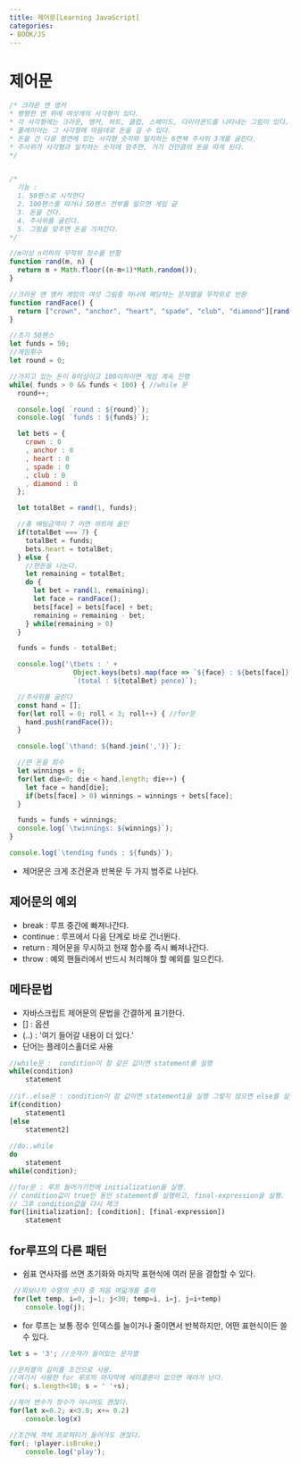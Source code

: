 ```yaml
---
title: 제어문[Learning JavaScript]
categories:
- BOOK/JS
---
```

# 제어문<br/>

```javascript
/* 크라운 앤 앵커
* 평평한 면 위에 여섯개의 사각형이 있다.
* 각 사각형에는 크라운, 앵커, 하트, 클럽, 스페이드, 다이아몬드를 나타내는 그림이 있다.
* 플레이어는 그 사각형에 마음대로 돈을 걸 수 있다.
* 돈을 건 다음 평면에 있는 사각형 숫자와 일치하는 6면체 주사위 3개를 굴린다.
* 주사위가 사각형과 일치하는 숫자에 멈추면, 거기 건만큼의 돈을 따게 된다.
*/


/*
  기능 :
  1. 50펜스로 시작한다
  2. 100펜스를 따거나 50펜스 전부를 일으면 게임 긑
  3. 돈을 건다.
  4. 주사위를 굴린다.
  5. 그림을 맞추면 돈을 가져간다.
*/

//m이상 n이하의 무작위 정수를 반황
function rand(m, n) {
  return m + Math.floor((n-m+1)*Math.random());
}

//크라운 앤 앵커 게임의 여섯 그림중 하나에 해당하는 문자열을 무작위로 반환
function randFace() {
  return ["crown", "anchor", "heart", "spade", "club", "diamond"][rand(0,5)];
}

//초기 50펜스
let funds = 50;
//게임횟수
let round = 0;

//가지고 있는 돈이 0이상이고 100이하이면 게임 계속 진행
while( funds > 0 && funds < 100) { //while 문
  round++;

  console.log( `round : ${round}`);
  console.log( `funds : ${funds}`);

  let bets = {
    crown : 0
    , anchor : 0
    , heart : 0
    , spade : 0
    , club : 0
    , diamond : 0
  };

  let totalBet = rand(1, funds);

  //총 배팅금액이 7 이면 하트에 올인
  if(totalBet === 7) {
    totalBet = funds;
    bets.heart = totalBet;
  } else {
    //판돈을 나눈다.
    let remaining = totalBet;
    do {
      let bet = rand(1, remaining);
      let face = randFace();
      bets[face] = bets[face] + bet;
      remaining = remaining - bet;
    } while(remaining > 0)
  }

  funds = funds - totalBet;

  console.log('\tbets : ' +
                Object.keys(bets).map(face => `${face} : ${bets[face]} pence`).join(',')+
                `(total : ${totalBet} pence)`);

  //주사위를 굴린다
  const hand = [];
  for(let roll = 0; roll < 3; roll++) { //for문
    hand.push(randFace());
  }

  console.log(`\thand: ${hand.join(',')}`);

  //딴 돈을 회수
  let winnings = 0;
  for(let die=0; die < hand.length; die++) {
    let face = hand[die];
    if(bets[face] > 0) winnings = winnings + bets[face];
  }

  funds = funds + winnings;
  console.log(`\twinnings: ${winnings}`);
}

console.log(`\tending funds : ${funds}`);
```

- 제어문은 크게 조건문과 반복문 두 가지 범주로 나뉜다.<br/>

## 제어문의 예외<br/>
- break : 루프 중간에 빠져나간다.<br/>
- continue : 루프에서 다음 단계로 바로 건너뛴다.<br/>
- return : 제어문을 무시하고 현재 함수를 즉시 빠져나간다.<br/>
- throw : 예외 핸들러에서 반드시 처리해야 할 예외를 일으킨다.<br/>

## 메타문법<br/>
- 자바스크립트 제어문의 문법을 간결하게 표기한다.<br/>
- [] : 옵션<br/>
- (..) : '여기 들어갈 내용이 더 있다.'<br/>
- 단어는 플레이스홀더로 사용

```javascript
//while문 :  condition이 참 같은 값이면 statement를 실행
while(condition)
	statement
    
//if..else문 : condition이 참 값이면 statement1을 실행 그렇지 않으면 else를 실행
if(condition)
	statement1
[else
	statement2]
    
//do..while
do
	statement
while(condition);

//for문 : 루프 들어가기전에 initialization을 실행. 
// condition값이 true인 동안 statement를 실행하고, final-expression을 실행.
// 그후 condition값을 다시 체크
for([initialization]; [condition]; [final-expression])
	statement
```

## for루프의 다른 패턴<br/>
- 쉼표 연사자를 쓰면 초기화와 마지막 표현식에 여러 문을 결합할 수 있다.


```javascript
 //피보나치 수열의 숫자 중 처음 여덟개를 출력
 for(let temp, i=0, j=1; j<30; temp=i, i=j, j=i+temp)
 	console.log(j);
```

- for 루프는 보통 정수 인덱스를 늘이거나 줄이면서 반복하지만, 어떤 표현식이든 쓸 수 있다.

```javascript
let s = '3'; //숫자가 들어있는 문자열

//문자열의 길이를 조건으로 사용.
//여기서 사용한 for 루프의 마지막에 세미콜론이 없으면 에러가 난다.
for(; s.length<10; s = ' '+s); 

//제어 변수가 정수가 아니어도 괜찮다.
for(let x=0.2; x<3.0; x+= 0.2)
	console.log(x)

//조건에 객체 프로퍼티가 들어가도 괜찮다.
for(; !player.isBroke;)
	console.log('play');

```
 


